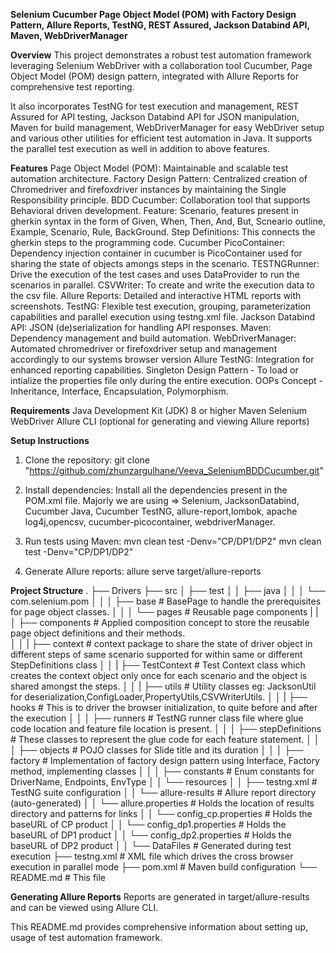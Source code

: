 ****Selenium Cucumber Page Object Model (POM) with Factory Design Pattern, Allure Reports, TestNG, REST Assured, Jackson Databind API, Maven, WebDriverManager****

**Overview**
This project demonstrates a robust test automation framework leveraging Selenium WebDriver with a collaboration tool Cucumber, Page Object Model (POM) design pattern, 
integrated with Allure Reports for comprehensive test reporting. 

It also incorporates TestNG for test execution and management, REST Assured for API testing, Jackson Databind API for JSON manipulation, Maven for build management, 
WebDriverManager for easy WebDriver setup and various other utilities for efficient test automation in Java. 
It supports the parallel test execution as well in addition to above features.

**Features**
Page Object Model (POM): Maintainable and scalable test automation architecture.
Factory Design Pattern: Centralized creation of Chromedriver and firefoxdriver instances by maintaining the Single Responsibility principle.
BDD Cucumber: Collaboration tool that supports Behavioral driven development.
Feature: Scenario, features present in gherkin syntax in the form of Given, When, Then, And, But, Scneario outline, Example, Scenario, Rule, BackGround.
Step Definitions: This connects the gherkin steps to the programming code.
Cucumber PicoContainer: Dependency injection container in cucumber is PicoContainer used for sharing the state of objects amongs steps in the scenario.
TESTNGRunner: Drive the execution of the test cases and uses DataProvider to run the scenarios in parallel.
CSVWriter: To create and write the execution data to the csv file.
Allure Reports: Detailed and interactive HTML reports with screenshots.
TestNG: Flexible test execution, grouping, parameterization capabilities and parallel execution using testng.xml file.
Jackson Databind API: JSON (de)serialization for handling API responses.
Maven: Dependency management and build automation.
WebDriverManager: Automated chromedriver or firefoxdriver setup and management accordingly to our systems browser version
Allure TestNG: Integration for enhanced reporting capabilities.
Singleton Design Pattern - To load or intialize the properties file only during the entire execution.
OOPs Concept - Inheritance, Interface, Encapsulation, Polymorphism.

**Requirements**
Java Development Kit (JDK) 8 or higher
Maven
Selenium WebDriver
Allure CLI (optional for generating and viewing Allure reports)


**Setup Instructions**
1. Clone the repository:
        git clone "https://github.com/zhunzargulhane/Veeva_SeleniumBDDCucumber.git"

2. Install dependencies:
        Install all the dependencies present in the POM.xml file.
   Majorly we are using => Selenium, JacksonDatabind, Cucumber Java, Cucumber TestNG, allure-report,lombok, apache log4j,opencsv, cucumber-picocontainer, webdriverManager.
   
4. Run tests using Maven:
    mvn clean test -Denv="CP/DP1/DP2"
    mvn clean test -Denv="CP/DP1/DP2"

5. Generate Allure reports:
        allure serve target/allure-reports


**Project Structure**
.
├── Drivers
├── src
│   ├── test
│   │   ├── java
│   │   │   └── com.selenium.pom
│   │   │           ├── base            # BasePage to handle the prerequisites for page object classes.
│   │   │           └── pages           # Reusable page components
|   |   │              ├── components   # Applied composition concept to store the reusable page object definitions and their methods.         
│   │   |           ├── context         # context package to share the state of driver object in different steps of same scenario supported for within same or different StepDefinitions class
│   │   |              ├── TestContext  # Test Context class which creates the context object only once for each scenario and the object is shared amongst the steps.
│   │   |           ├── utils           # Utility classes eg: JacksonUtil for deserialization,ConfigLoader,PropertyUtils,CSVWriterUtils.
│   │   |           ├── hooks           # This is to driver the browser initialization, to quite before and after the execution
│   │   │           ├── runners         # TestNG runner class file where glue code location and feature file location is present.
│   │   │           ├── stepDefinitions # These classes to represent the glue code for each feature statement.
│   │   │           ├── objects         # POJO classes for Slide title and its duration
│   │   │           ├── factory         # Implementation of factory design pattern using Interface, Factory method, implementing classes
│   │   │           ├── constants       # Enum constants for DriverName, Endpoints, EnvType
│   │   └── resources
│   │       ├── testng.xml               # TestNG suite configuration
│   │       └── allure-results           # Allure report directory (auto-generated)
│   │       └── allure.properties        # Holds the location of results directory and patterns for links
│   │       └── config_cp.properties     # Holds the baseURL of CP product 
│   │       └── config_dp1.properties    # Holds the baseURL of DP1 product 
│   │       └── config_dp2.properties    # Holds the baseURL of DP2 product 
│   │       └── DataFiles                # Generated during test execution
├── testng.xml                           # XML file which drives the cross browser execution in parallel mode
├── pom.xml                             # Maven build configuration
└── README.md                           # This file


**Generating Allure Reports**
Reports are generated in target/allure-results and can be viewed using Allure CLI.

This README.md provides comprehensive information about setting up, usage of test automation framework.
